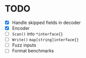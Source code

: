 # TODO

- [x] Handle skipped fields in decoder
- [x] Encoder
- [ ] `Scan()` into `*interface{}`
- [ ] `Write()` `map[string]interface{}`
- [ ] Fuzz inputs
- [ ] Format benchmarks
